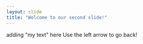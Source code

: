 ```yaml
---
layout: slide
title: "Welcome to our second slide!"
---
```

adding "my text" here
Use the left arrow to go back!
